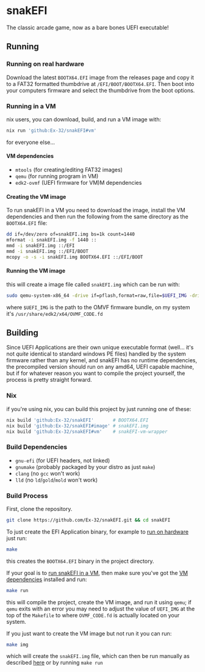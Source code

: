 # snakEFI

The classic arcade game, now as a bare bones UEFI executable!

## Running

### Running on real hardware

Download the latest `BOOTX64.EFI` image from the releases page and copy it to a FAT32 formatted thumbdrive at `/EFI/BOOT/BOOTX64.EFI`. Then boot into your computers firmware and select the thumbdrive from the boot options.

### Running in a VM

nix users, you can download, build, and run a VM image with:

```bash
nix run 'github:Ex-32/snakEFI#vm'
```

for everyone else...

#### VM dependencies

- `mtools` (for creating/editing FAT32 images)
- `qemu` (for running program in VM)
- `edk2-ovmf` (UEFI firmware for VM)M dependencies

#### Creating the VM image

To run snakEFI in a VM you need to download the image, install the VM dependencies and then run the following from the same directory as the `BOOTX64.EFI` file:

```bash
dd if=/dev/zero of=snakEFI.img bs=1k count=1440
mformat -i snakEFI.img -f 1440 ::
mmd -i snakEFI.img ::/EFI
mmd -i snakEFI.img ::/EFI/BOOT
mcopy -o -s -i snakEFI.img BOOTX64.EFI ::/EFI/BOOT
```

#### Running the VM image

this will create a image file called `snakEFI.img` which can be run with:

```bash
sudo qemu-system-x86_64 -drive if=pflash,format=raw,file=$UEFI_IMG -drive format=raw,file=snakEFI.img
```

where `$UEFI_IMG` is the path to the OMVF firmware bundle, on my system it's `/usr/share/edk2/x64/OVMF_CODE.fd`

## Building

Since UEFI Applications are their own unique executable format (well... it's not _quite_ identical to standard windows PE files) handled by the system firmware rather than any kernel, and snakEFI has no runtime dependencies, the precompiled version should run on any amd64, UEFI capable machine, but if for whatever reason you want to compile the project yourself, the process is pretty straight forward.

### Nix

if you're using nix, you can build this project by just running one of these:

```bash
nix build 'github:Ex-32/snakEFI'       # BOOTX64.EFI
nix build 'github:Ex-32/snakEFI#image' # snakEFI.img
nix build 'github:Ex-32/snakEFI#vm'    # snakEFI-vm-wrapper
```

### Build Dependencies

- `gnu-efi` (for UEFI headers, not linked)
- `gnumake` (probably packaged by your distro as just `make`)
- `clang` (no `gcc` won't work)
- `lld` (no `ld`/`gold`/`mold` won't work)

### Build Process

First, clone the repository.

```bash
git clone https://github.com/Ex-32/snakEFI.git && cd snakEFI
```

To just create the EFI Application binary, for example to [run on hardware](https://github.com/Ex-32/snakefi/#running-on-real-hardware) just run:

```bash
make
```

this creates the `BOOTX64.EFI` binary in the project directory.

If your goal is to [run snakEFI in a VM](https://github.com/Ex-32/snakefi/#running-in-a-vm), then make sure you've got the [VM dependencies](https://github.com/Ex-32/snakefi/#vm-dependencies) installed and run:

```bash
make run
```

this will compile the project, create the VM image, and run it using `qemu`; if `qemu` exits with an error you may need to adjust the value of `UEFI_IMG` at the top of the `Makefile` to where `OVMF_CODE.fd` is actually located on your system.

If you just want to create the VM image but not run it you can run:

```bash
make img
```

which will create the `snakEFI.img` file, which can then be run manually as described [here](https://github.com/Ex-32/snakefi/#running-the-vm-image) or by running `make run`
